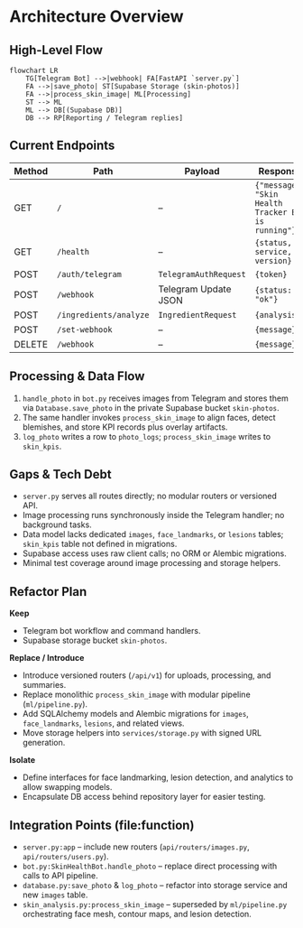 # Architecture Overview

## High-Level Flow
```mermaid
flowchart LR
    TG[Telegram Bot] -->|webhook| FA[FastAPI `server.py`]
    FA -->|save_photo| ST[Supabase Storage (skin-photos)]
    FA -->|process_skin_image| ML[Processing]
    ST --> ML
    ML --> DB[(Supabase DB)]
    DB --> RP[Reporting / Telegram replies]
```

## Current Endpoints
| Method | Path | Payload | Response |
|--------|------|---------|----------|
| GET | `/` | – | `{"message": "Skin Health Tracker Bot is running"}` |
| GET | `/health` | – | `{status, service, version}` |
| POST | `/auth/telegram` | `TelegramAuthRequest` | `{token}` |
| POST | `/webhook` | Telegram Update JSON | `{status: "ok"}` |
| POST | `/ingredients/analyze` | `IngredientRequest` | `{analysis}` |
| POST | `/set-webhook` | – | `{message}` |
| DELETE | `/webhook` | – | `{message}` |

## Processing & Data Flow
1. `handle_photo` in `bot.py` receives images from Telegram and stores them via `Database.save_photo` in the private Supabase bucket `skin-photos`.
2. The same handler invokes `process_skin_image` to align faces, detect blemishes, and store KPI records plus overlay artifacts.
3. `log_photo` writes a row to `photo_logs`; `process_skin_image` writes to `skin_kpis`.

## Gaps & Tech Debt
- `server.py` serves all routes directly; no modular routers or versioned API.
- Image processing runs synchronously inside the Telegram handler; no background tasks.
- Data model lacks dedicated `images`, `face_landmarks`, or `lesions` tables; `skin_kpis` table not defined in migrations.
- Supabase access uses raw client calls; no ORM or Alembic migrations.
- Minimal test coverage around image processing and storage helpers.

## Refactor Plan
**Keep**
- Telegram bot workflow and command handlers.
- Supabase storage bucket `skin-photos`.

**Replace / Introduce**
- Introduce versioned routers (`/api/v1`) for uploads, processing, and summaries.
- Replace monolithic `process_skin_image` with modular pipeline (`ml/pipeline.py`).
- Add SQLAlchemy models and Alembic migrations for `images`, `face_landmarks`, `lesions`, and related views.
- Move storage helpers into `services/storage.py` with signed URL generation.

**Isolate**
- Define interfaces for face landmarking, lesion detection, and analytics to allow swapping models.
- Encapsulate DB access behind repository layer for easier testing.

## Integration Points (file:function)
- `server.py:app` – include new routers (`api/routers/images.py`, `api/routers/users.py`).
- `bot.py:SkinHealthBot.handle_photo` – replace direct processing with calls to API pipeline.
- `database.py:save_photo` & `log_photo` – refactor into storage service and new `images` table.
- `skin_analysis.py:process_skin_image` – superseded by `ml/pipeline.py` orchestrating face mesh, contour maps, and lesion detection.

